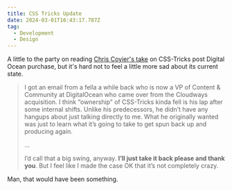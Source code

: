 ```yaml
---
title: CSS Tricks Update
date: 2024-03-01T16:43:17.787Z
tag:
  - Development
  - Design
---
```

A little to the party on reading [Chris Coyier's take](https://chriscoyier.net/2024/02/28/where-im-at-on-the-whole-css-tricks-thing/) on CSS-Tricks post Digital Ocean purchase, but it's hard not to feel a little more sad about its current state.

> I got an email from a fella a while back who is now a VP of Content & Community at DigitalOcean who came over from the Cloudways acquisition. I think “ownership” of CSS-Tricks kinda fell is his lap after some internal shifts. Unlike his predecessors, he didn’t have any hangups about just talking directly to me. What he originally wanted was just to learn what it’s going to take to get spun back up and producing again.
>
> ...
>
> I’d call that a big swing, anyway. **I’ll just take it back please and thank you**. But I feel like I made the case OK that it’s not completely crazy.

Man, that would have been something.

